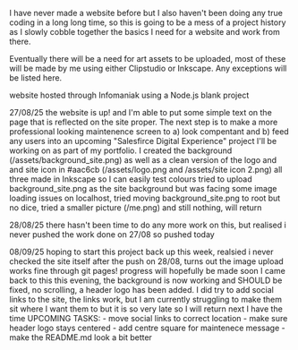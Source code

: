 I have never made a website before but I also haven't been doing any true coding in a long long time, so this is going to be a mess of a project history as I slowly cobble together the basics I need for a website and work from there.

Eventually there will be a need for art assets to be uploaded, most of these will be made by me using either Clipstudio or Inkscape. Any exceptions will be listed here.

website hosted through Infomaniak using a Node.js blank project

27/08/25 the website is up! and I'm able to put some simple text on the page that is reflected on the site proper. The next step is to make a more professional looking maintenence screen to a) look compentant and b) feed any users into an upcoming "Salesfirce Digital Experience" project I'll be working on as part of my portfolio. I created the background (/assets/background_site.png) as well as a clean version of the logo and and site icon in #aac6cb (/assets/logo.png and /assets/site icon 2.png) all three made in Inkscape so I can easily test colours
tried to upload background_site.png as the site background but was facing some image loading issues on localhost, tried moving background_site.png to root but no dice, tried a smaller picture (/me.png) and still nothing, will return

28/08/25 there hasn't been time to do any more work on this, but realised i never pushed the work done on 27/08 so pushed today

08/09/25 hoping to start this project back up this week, realsied i never checked the site itself after the push on 28/08, turns out the image upload works fine through git pages! progress will hopefully be made soon
  I came back to this this evening, the background is now working and SHOULD be fixed, no scrolling,  a header logo has been added. I did try to add social links to the site, the links work, but I am currently struggling to make them sit where I want them to but it is so very late so I will return next I have the time
    UPCOMING TASKS:
      - move social links to correct location
      - make sure header logo stays centered
      - add centre square for maintenece message
      - make the README.md look a bit better
